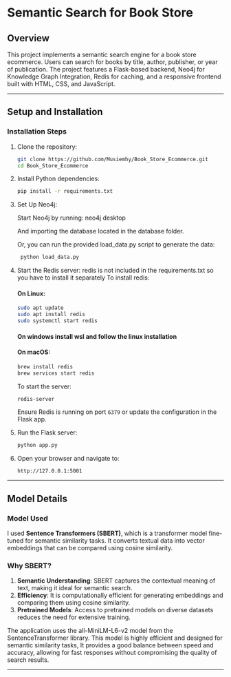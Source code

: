 # Semantic Search for Book Store

## Overview

This project implements a semantic search engine for a book store ecommerce. Users can search for books by title, author, publisher, or year of publication. The project features a Flask-based backend, Neo4j for Knowledge Graph Integration, Redis for caching, and a responsive frontend built with HTML, CSS, and JavaScript.

---

## Setup and Installation

### Installation Steps

1. Clone the repository:
   ```bash
   git clone https://github.com/Musiemhy/Book_Store_Ecommerce.git
   cd Book_Store_Ecommerce
   ```
2. Install Python dependencies:

   ```bash
   pip install -r requirements.txt
   ```

3. Set Up Neo4j:

   Start Neo4j by running: neo4j desktop

   And importing the database located in the database folder.

   Or, you can run the provided load_data.py script to generate the data:

   ```bash
    python load_data.py
   ```

4. Start the Redis server:
   redis is not included in the requirements.txt so you have to install it separately
   To install redis:

   #### On Linux:

   ```bash
   sudo apt update
   sudo apt install redis
   sudo systemctl start redis
   ```

   #### On windows install wsl and follow the linux installation

   #### On macOS:

   ```bash
   brew install redis
   brew services start redis
   ```

   To start the server:

   ```bash
   redis-server
   ```

   Ensure Redis is running on port `6379` or update the configuration in the Flask app.

5. Run the Flask server:

   ```bash
   python app.py
   ```

6. Open your browser and navigate to:
   ```
   http://127.0.0.1:5001
   ```

---

## Model Details

### Model Used

I used **Sentence Transformers (SBERT)**, which is a transformer model fine-tuned for semantic similarity tasks. It converts textual data into vector embeddings that can be compared using cosine similarity.

### Why SBERT?

1. **Semantic Understanding**: SBERT captures the contextual meaning of text, making it ideal for semantic search.
2. **Efficiency**: It is computationally efficient for generating embeddings and comparing them using cosine similarity.
3. **Pretrained Models**: Access to pretrained models on diverse datasets reduces the need for extensive training.

The application uses the all-MiniLM-L6-v2 model from the SentenceTransformer library. This model is highly efficient and designed for semantic similarity tasks, It provides a good balance between speed and accuracy, allowing for fast responses without compromising the quality of search results.

---
